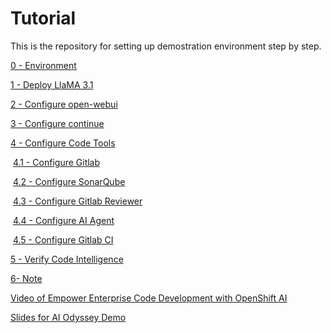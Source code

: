 # Tutorial

This is the repository for setting up demostration environment step by step.

[0 - Environment](0-environment.md)

[1 - Deploy LlaMA 3.1](1-deploy-llama-3.md)

[2 - Configure open-webui](2-configure-open-webui.md)

[3 - Configure continue](3-configure-continue.md)

[4 - Configure Code Tools](4-0-configure-code-tools.md)

​	[4.1 - Configure Gitlab](4-1-configure-gitlab.md)

​	[4.2 - Configure SonarQube](4-2-configure-sonarqube.md)

​	[4.3 - Configure Gitlab Reviewer](4-3-configure-gitlab-reviewer.md)

​	[4.4 - Configure AI Agent](4-4-configure-ai-agent.md)

​	[4.5 - Configure Gitlab CI](4-5-configure-gitlab-ci.md)

[5 - Verify Code Intelligence](5-verify-code-intelligence.md)

[6- Note](6-note.md)

[Video of Empower Enterprise Code Development with OpenShift AI](https://drive.google.com/file/d/1leKPZHmKENf0oA9nIse5Gc7g5LyoJvNn/view?usp=sharing)

[Slides for AI Odyssey Demo](https://docs.google.com/presentation/d/12PbeY83f4v-aE9GJHfJ0aKc2wAZ5Jzag/view)

